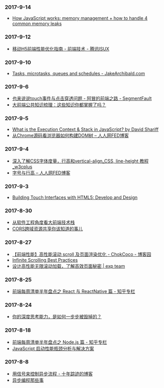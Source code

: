### 2017-9-14<br />
+ [How JavaScript works: memory management + how to handle 4 common memory leaks](https://blog.sessionstack.com/how-javascript-works-memory-management-how-to-handle-4-common-memory-leaks-3f28b94cfbec)<br />

### 2017-9-12<br />
+ [移动H5前端性能优化指南 - 前端技术 - 腾讯ISUX](https://isux.tencent.com/h5-performance.html)<br />

### 2017-9-10<br />
+ [Tasks, microtasks, queues and schedules - JakeArchibald.com](https://jakearchibald.com/2015/tasks-microtasks-queues-and-schedules/)<br />

### 2017-9-6<br />
+ [也来说说touch事件与点击穿透问题 - 阿冒的前端之路 - SegmentFault](https://segmentfault.com/a/1190000003848737)<br />
+ [大前端公共知识梳理：这些知识你都掌握了吗？](https://mp.weixin.qq.com/s?__biz=MzIwNjQwMzUwMQ==&mid=2247485277&idx=1&sn=82703e13febb1e7947cc18d1f57fc375&chksm=9723659fa054ec892dbf8188f0c5610d431dc1275eb84db829fccf394bd795e9b9a4aa74d003&mpshare=1&scene=23&srcid=0625maMWOy3ZeCOAJZhSjLvm#rd)<br />

### 2017-9-5<br />
+ [What is the Execution Context & Stack in JavaScript? by David Shariff](http://davidshariff.com/blog/what-is-the-execution-context-in-javascript/#first-article)<br />
+ [从Chrome源码看浏览器如何构建DOM树 – 人人网FED博客](https://fed.renren.com/2017/01/30/chrome-build-dom/)<br />

### 2017-9-4<br />
+ [深入了解CSS字体度量，行高和vertical-align_CSS, line-height 教程_w3cplus](https://www.w3cplus.com/css/css-font-metrics-line-height-and-vertical-align.html)<br />
+ [字号与行高 – 人人网FED博客](https://fed.renren.com/2017/06/13/font-size-line-height/)<br />

### 2017-9-3<br />
+ [Building Touch Interfaces with HTML5: Develop and Design](http://ptgmedia.pearsoncmg.com/images/9780321887658/samplepages/0321887654.pdf)<br />

### 2017-8-30<br />
+ [从软件工程角度看大前端技术栈](https://mp.weixin.qq.com/s?__biz=MzIyNjE4NjI2Nw==&mid=2652559282&idx=1&sn=9b695d8f9fb5313a623e38e75c894b39)<br />
+ [CORS跨域资源共享你该知道的事儿](https://mp.weixin.qq.com/s?__biz=MzU0OTExNzYwNg==&mid=2247483814&idx=1&sn=6fa914f7777fcc5a3a7961a37b84429b)<br />

### 2017-8-27<br />
+ [【前端性能】高性能滚动 scroll 及页面渲染优化 - ChokCoco - 博客园](http://www.cnblogs.com/coco1s/p/5499469.html)<br />
+ [Infinite Scrolling Best Practices](https://uxplanet.org/infinite-scrolling-best-practices-c7f24c9af1d)<br />
+ [设计高性能无限滚动加载，了解高效页面秘密 | exp team](https://exp-team.github.io/blog/2017/02/25/js/infinite-scroll/)<br />

### 2017-8-25<br />
+ [前端每周清单半年盘点之 React 与 ReactNative 篇 - 知乎专栏](https://zhuanlan.zhihu.com/p/28560073?group_id=881203046896508928)<br />

### 2017-8-24<br />
+ [你的深度思考能力，是如何一步步被毁掉的？](https://mp.weixin.qq.com/s?__biz=MjM5OTM5OTAyMQ==&mid=2654432204&idx=2&sn=500226618baca34142ca9ec40a15c79e)<br />

### 2017-8-18<br />
+ [前端每周清单半年盘点之 Node.js 篇 - 知乎专栏](https://zhuanlan.zhihu.com/p/28584218?group_id=881572657252945920)<br />
+ [JavaScript 启动性能瓶颈分析与解决方案](https://mp.weixin.qq.com/s?__biz=MzIwNjQwMzUwMQ==&mid=2247484987&idx=1&sn=7f20da20bc6baed62ca8ff115209942b&chksm=972364f9a054edefccebc89bb4b39150328f84fc6a3da53dafa9563df7375fef00b3a1a4c483&scene=21#wechat_redirect)<br />

### 2017-8-8<br />
+ [用信号来控制异步流程 - 十年踪迹的博客](https://www.h5jun.com/post/signals-and-async.html)<br />
+ [异步编程那些事](http://yanhaijing.com/javascript/2017/08/02/talk-async/)<br />
